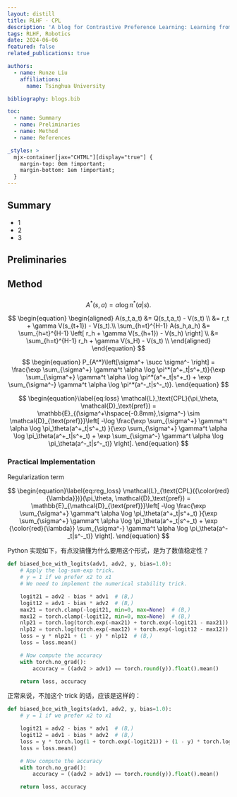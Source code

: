 ```yaml
---
layout: distill
title: RLHF - CPL
description: 'A blog for Contrastive Preference Learning: Learning from Human Feedback without Reinforcement Learning'
tags: RLHF, Robotics
date: 2024-06-06
featured: false
related_publications: true

authors:
  - name: Runze Liu
    affiliations:
      name: Tsinghua University

bibliography: blogs.bib

toc:
  - name: Summary
  - name: Preliminaries
  - name: Method
  - name: References

_styles: >
  mjx-container[jax="CHTML"][display="true"] {
    margin-top: 0em !important;
    margin-bottom: 1em !important;
  }
---
```


## Summary

<d-cite key="CPL"></d-cite>

- 1
- 2
- 3


## Preliminaries


## Method

### 

$$
\begin{equation}\label{eq:adv_to_pol1}
  A^*(s,a) = \alpha \log \pi^*(a|s).
\end{equation}
$$

$$
\begin{equation}
\begin{aligned}
  A(s_t,a_t) &= Q(s_t,a_t) - V(s_t) \\
  &= r_t + \gamma V(s_{t+1}) - V(s_t).\\
  \sum_{h=t}^{H-1} A(s_h,a_h) &= \sum_{h=t}^{H-1} \left[ r_h + \gamma V(s_{h+1}) - V(s_h) \right] \\
  &= \sum_{h=t}^{H-1} r_h + \gamma V(s_H) - V(s_t) \\
\end{aligned}
\end{equation}
$$

$$
\begin{equation}
  P_{A^*}\left[\sigma^+ \succ \sigma^- \right] = \frac{\exp \sum_{\sigma^+} \gamma^t \alpha \log \pi^*(a^+_t|s^+_t)}{\exp \sum_{\sigma^+} \gamma^t \alpha \log \pi^*(a^+_t|s^+_t) + \exp \sum_{\sigma^-} \gamma^t \alpha  \log \pi^*(a^-_t|s^-_t)}.
\end{equation}
$$


$$
\begin{equation}\label{eq:loss}
  \mathcal{L}_\text{CPL}(\pi_\theta, \mathcal{D}_\text{pref}) = \mathbb{E}_{(\sigma^+\hspace{-0.8mm},\sigma^-) \sim \mathcal{D}_{\text{pref}}}\left[ -\log \frac{\exp \sum_{\sigma^+} \gamma^t \alpha \log \pi_\theta(a^+_t|s^+_t) }{\exp \sum_{\sigma^+} \gamma^t \alpha \log \pi_\theta(a^+_t|s^+_t) + \exp \sum_{\sigma^-} \gamma^t \alpha \log \pi_\theta(a^-_t|s^-_t)} \right].
\end{equation}
$$

### Practical Implementation

Regularization term

$$
\begin{equation}\label{eq:reg_loss}
  \mathcal{L}_{\text{CPL}({\color{red}{\lambda}})}(\pi_\theta, \mathcal{D}_\text{pref}) = \mathbb{E}_{\mathcal{D}_{\text{pref}}}\left[ -\log \frac{\exp \sum_{\sigma^+} \gamma^t \alpha \log \pi_\theta(a^+_t|s^+_t) }{\exp \sum_{\sigma^+} \gamma^t \alpha \log \pi_\theta(a^+_t|s^+_t) + \exp {\color{red}{\lambda}} \sum_{\sigma^-} \gamma^t \alpha \log \pi_\theta(a^-_t|s^-_t)} \right].
\end{equation}
$$

Python 实现如下，有点没搞懂为什么要用这个形式，是为了数值稳定性？
```python
def biased_bce_with_logits(adv1, adv2, y, bias=1.0):
    # Apply the log-sum-exp trick.
    # y = 1 if we prefer x2 to x1
    # We need to implement the numerical stability trick.

    logit21 = adv2 - bias * adv1  # (B,)
    logit12 = adv1 - bias * adv2  # (B,)
    max21 = torch.clamp(-logit21, min=0, max=None)  # (B,)
    max12 = torch.clamp(-logit12, min=0, max=None)  # (B,)
    nlp21 = torch.log(torch.exp(-max21) + torch.exp(-logit21 - max21)) + max21  # (B,)
    nlp12 = torch.log(torch.exp(-max12) + torch.exp(-logit12 - max12)) + max12  # (B,)
    loss = y * nlp21 + (1 - y) * nlp12  # (B,)
    loss = loss.mean()

    # Now compute the accuracy
    with torch.no_grad():
        accuracy = ((adv2 > adv1) == torch.round(y)).float().mean()

    return loss, accuracy
```

正常来说，不加这个 trick 的话，应该是这样的：
```python
def biased_bce_with_logits(adv1, adv2, y, bias=1.0):
    # y = 1 if we prefer x2 to x1

    logit21 = adv2 - bias * adv1  # (B,)
    logit12 = adv1 - bias * adv2  # (B,)
    loss = y * torch.log(1 + torch.exp(-logit21)) + (1 - y) * torch.log(1 + torch.exp(-logit12))  # (B,)
    loss = loss.mean()

    # Now compute the accuracy
    with torch.no_grad():
        accuracy = ((adv2 > adv1) == torch.round(y)).float().mean()

    return loss, accuracy
```


